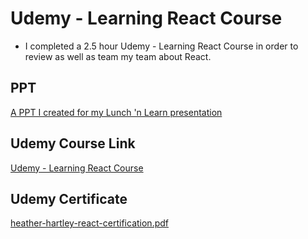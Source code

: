 # Udemy - Learning React Course
- I completed a 2.5 hour Udemy - Learning React Course in order to review as well as team my team about React.

## PPT
[A PPT I created for my Lunch 'n Learn presentation](https://docs.google.com/presentation/d/1KZxs0QLMxvISEgjARX7Cj7QA_y5XeSqhYW5bw-9aJ7s/edit?usp=sharing)

## Udemy Course Link
[Udemy - Learning React Course](https://www.udemy.com/course/learning-react/)

## Udemy Certificate
[heather-hartley-react-certification.pdf](https://github.com/hlhartley/udemy-react-practice/files/6137272/heather-hartley-react-certification.pdf)
